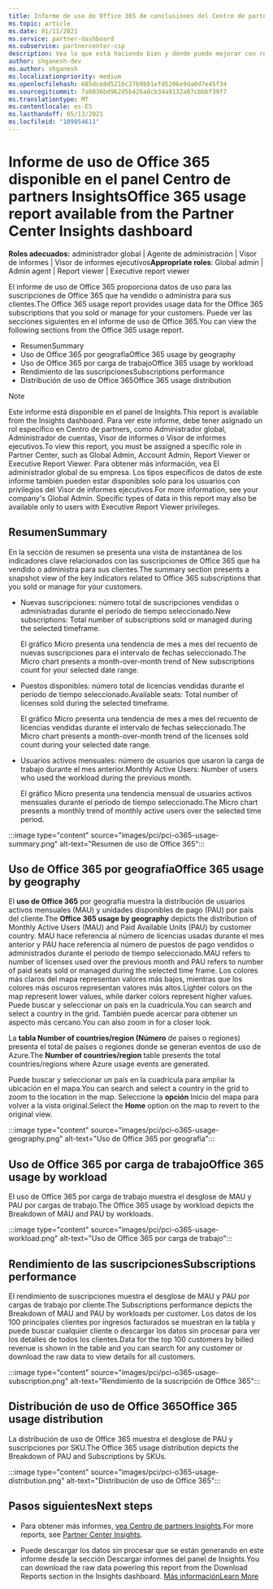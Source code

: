 ```yaml
---
title: Informe de uso de Office 365 de conclusiones del Centro de partners
ms.topic: article
ms.date: 01/11/2021
ms.service: partner-dashboard
ms.subservice: partnercenter-csp
description: Vea lo que está haciendo bien y dónde puede mejorar con respecto al uso de las suscripciones de Office 365 que vende o administra para sus clientes.
author: shganesh-dev
ms.author: shganesh
ms.localizationpriority: medium
ms.openlocfilehash: 685dce8d521bc27b9b91efd5206e9da0d7e45f34
ms.sourcegitcommit: 7a6836bd962d5b426a8cb34a9132a87cbbbf39f7
ms.translationtype: MT
ms.contentlocale: es-ES
ms.lasthandoff: 05/13/2021
ms.locfileid: "109854611"
---
```

# <a name="office-365-usage-report-available-from-the-partner-center-insights-dashboard"></a><span data-ttu-id="ca8b8-103">Informe de uso de Office 365 disponible en el panel Centro de partners Insights</span><span class="sxs-lookup"><span data-stu-id="ca8b8-103">Office 365 usage report available from the Partner Center Insights dashboard</span></span>

<span data-ttu-id="ca8b8-104">**Roles adecuados:** administrador global | Agente de administración | Visor de informes | Visor de informes ejecutivos</span><span class="sxs-lookup"><span data-stu-id="ca8b8-104">**Appropriate roles**: Global admin | Admin agent | Report viewer | Executive report viewer</span></span>

<span data-ttu-id="ca8b8-105">El informe de uso de Office 365 proporciona datos de uso para las suscripciones de Office 365 que ha vendido o administra para sus clientes.</span><span class="sxs-lookup"><span data-stu-id="ca8b8-105">The Office 365 usage report provides usage data for the Office 365 subscriptions that you sold or manage for your customers.</span></span> <span data-ttu-id="ca8b8-106">Puede ver las secciones siguientes en el informe de uso de Office 365.</span><span class="sxs-lookup"><span data-stu-id="ca8b8-106">You can view the following sections from the Office 365 usage report.</span></span>

- <span data-ttu-id="ca8b8-107">Resumen</span><span class="sxs-lookup"><span data-stu-id="ca8b8-107">Summary</span></span>
- <span data-ttu-id="ca8b8-108">Uso de Office 365 por geografía</span><span class="sxs-lookup"><span data-stu-id="ca8b8-108">Office 365 usage by geography</span></span>
- <span data-ttu-id="ca8b8-109">Uso de Office 365 por carga de trabajo</span><span class="sxs-lookup"><span data-stu-id="ca8b8-109">Office 365 usage by workload</span></span>
- <span data-ttu-id="ca8b8-110">Rendimiento de las suscripciones</span><span class="sxs-lookup"><span data-stu-id="ca8b8-110">Subscriptions performance</span></span>
- <span data-ttu-id="ca8b8-111">Distribución de uso de Office 365</span><span class="sxs-lookup"><span data-stu-id="ca8b8-111">Office 365 usage distribution</span></span>

 > [!NOTE]
 > <span data-ttu-id="ca8b8-112">Este informe está disponible en el panel de Insights.</span><span class="sxs-lookup"><span data-stu-id="ca8b8-112">This report is available from the Insights dashboard.</span></span> <span data-ttu-id="ca8b8-113">Para ver este informe, debe tener asignado un rol específico en Centro de partners, como Administrador global, Administrador de cuentas, Visor de informes o Visor de informes ejecutivos.</span><span class="sxs-lookup"><span data-stu-id="ca8b8-113">To view this report, you must be assigned a specific role in Partner Center, such as Global Admin, Account Admin, Report Viewer or Executive Report Viewer.</span></span> <span data-ttu-id="ca8b8-114">Para obtener más información, vea El administrador global de su empresa. Los tipos específicos de datos de este informe también pueden estar disponibles solo para los usuarios con privilegios del Visor de informes ejecutivos.</span><span class="sxs-lookup"><span data-stu-id="ca8b8-114">For more information, see your company's Global Admin. Specific types of data in this report may also be available only to users with Executive Report Viewer privileges.</span></span>

## <a name="summary"></a><span data-ttu-id="ca8b8-115">Resumen</span><span class="sxs-lookup"><span data-stu-id="ca8b8-115">Summary</span></span>

<span data-ttu-id="ca8b8-116">En la sección de resumen se presenta una vista de instantánea de los indicadores clave relacionados con las suscripciones de Office 365 que ha vendido o administra para sus clientes.</span><span class="sxs-lookup"><span data-stu-id="ca8b8-116">The summary section presents a snapshot view of the key indicators related to Office 365 subscriptions that you sold or manage for your customers.</span></span>  

- <span data-ttu-id="ca8b8-117">Nuevas suscripciones: número total de suscripciones vendidas o administradas durante el período de tiempo seleccionado.</span><span class="sxs-lookup"><span data-stu-id="ca8b8-117">New subscriptions: Total number of subscriptions sold or managed during the selected timeframe.</span></span>

   <span data-ttu-id="ca8b8-118">El gráfico Micro presenta una tendencia de mes a mes del recuento de nuevas suscripciones para el intervalo de fechas seleccionado.</span><span class="sxs-lookup"><span data-stu-id="ca8b8-118">The Micro chart presents a month-over-month trend of New subscriptions count for your selected date range.</span></span>

- <span data-ttu-id="ca8b8-119">Puestos disponibles: número total de licencias vendidas durante el período de tiempo seleccionado.</span><span class="sxs-lookup"><span data-stu-id="ca8b8-119">Available seats: Total number of licenses sold during the selected timeframe.</span></span>

   <span data-ttu-id="ca8b8-120">El gráfico Micro presenta una tendencia de mes a mes del recuento de licencias vendidas durante el intervalo de fechas seleccionado.</span><span class="sxs-lookup"><span data-stu-id="ca8b8-120">The Micro chart presents a month-over-month trend of the licenses sold count during your selected date range.</span></span>

- <span data-ttu-id="ca8b8-121">Usuarios activos mensuales: número de usuarios que usaron la carga de trabajo durante el mes anterior.</span><span class="sxs-lookup"><span data-stu-id="ca8b8-121">Monthly Active Users: Number of users who used the workload during the previous month.</span></span> 

   <span data-ttu-id="ca8b8-122">El gráfico Micro presenta una tendencia mensual de usuarios activos mensuales durante el período de tiempo seleccionado.</span><span class="sxs-lookup"><span data-stu-id="ca8b8-122">The Micro chart presents a monthly trend of monthly active users over the selected time period.</span></span>

:::image type="content" source="images/pci/pci-o365-usage-summary.png" alt-text="Resumen de uso de Office 365":::

## <a name="office-365-usage-by-geography"></a><span data-ttu-id="ca8b8-124">Uso de Office 365 por geografía</span><span class="sxs-lookup"><span data-stu-id="ca8b8-124">Office 365 usage by geography</span></span>

<span data-ttu-id="ca8b8-125">El **uso de Office 365** por geografía muestra la distribución de usuarios activos mensuales (MAU) y unidades disponibles de pago (PAU) por país del cliente.</span><span class="sxs-lookup"><span data-stu-id="ca8b8-125">The **Office 365 usage by geography** depicts the distribution of Monthly Active Users (MAU) and Paid Available Units (PAU) by customer country.</span></span> <span data-ttu-id="ca8b8-126">MAU hace referencia al número de licencias usadas durante el mes anterior y PAU hace referencia al número de puestos de pago vendidos o administrados durante el período de tiempo seleccionado.</span><span class="sxs-lookup"><span data-stu-id="ca8b8-126">MAU refers to number of licenses used over the previous month and PAU refers to number of paid seats sold or managed during the selected time frame.</span></span> <span data-ttu-id="ca8b8-127">Los colores más claros del mapa representan valores más bajos, mientras que los colores más oscuros representan valores más altos.</span><span class="sxs-lookup"><span data-stu-id="ca8b8-127">Lighter colors on the map represent lower values, while darker colors represent higher values.</span></span> <span data-ttu-id="ca8b8-128">Puede buscar y seleccionar un país en la cuadrícula.</span><span class="sxs-lookup"><span data-stu-id="ca8b8-128">You can search and select a country in the grid.</span></span> <span data-ttu-id="ca8b8-129">También puede acercar para obtener un aspecto más cercano.</span><span class="sxs-lookup"><span data-stu-id="ca8b8-129">You can also zoom in for a closer look.</span></span>

<span data-ttu-id="ca8b8-130">La **tabla Number of countries/region (Número** de países o regiones) presenta el total de países o regiones donde se generan eventos de uso de Azure.</span><span class="sxs-lookup"><span data-stu-id="ca8b8-130">The **Number of countries/region** table presents the total countries/regions where Azure usage events are generated.</span></span>

<span data-ttu-id="ca8b8-131">Puede buscar y seleccionar un país en la cuadrícula para ampliar la ubicación en el mapa.</span><span class="sxs-lookup"><span data-stu-id="ca8b8-131">You can search and select a country in the grid to zoom to the location in the map.</span></span> <span data-ttu-id="ca8b8-132">Seleccione la **opción** Inicio del mapa para volver a la vista original.</span><span class="sxs-lookup"><span data-stu-id="ca8b8-132">Select the **Home** option on the map to revert to the original view.</span></span>


:::image type="content" source="images/pci/pci-o365-usage-geography.png" alt-text="Uso de Office 365 por geografía":::

## <a name="office-365-usage-by-workload"></a><span data-ttu-id="ca8b8-134">Uso de Office 365 por carga de trabajo</span><span class="sxs-lookup"><span data-stu-id="ca8b8-134">Office 365 usage by workload</span></span>

<span data-ttu-id="ca8b8-135">El uso de Office 365 por carga de trabajo muestra el desglose de MAU y PAU por cargas de trabajo.</span><span class="sxs-lookup"><span data-stu-id="ca8b8-135">The Office 365 usage by workload depicts the Breakdown of MAU and PAU by workloads.</span></span>

:::image type="content" source="images/pci/pci-o365-usage-workload.png" alt-text="Uso de Office 365 por carga de trabajo":::

## <a name="subscriptions-performance"></a><span data-ttu-id="ca8b8-137">Rendimiento de las suscripciones</span><span class="sxs-lookup"><span data-stu-id="ca8b8-137">Subscriptions performance</span></span>

<span data-ttu-id="ca8b8-138">El rendimiento de suscripciones muestra el desglose de MAU y PAU por cargas de trabajo por cliente.</span><span class="sxs-lookup"><span data-stu-id="ca8b8-138">The Subscriptions performance depicts the Breakdown of MAU and PAU by workloads per customer.</span></span> <span data-ttu-id="ca8b8-139">Los datos de los 100 principales clientes por ingresos facturados se muestran en la tabla y puede buscar cualquier cliente o descargar los datos sin procesar para ver los detalles de todos los clientes.</span><span class="sxs-lookup"><span data-stu-id="ca8b8-139">Data for the top 100 customers by billed revenue is shown in the table and you can search for any customer or download the raw data to view details for all customers.</span></span>

:::image type="content" source="images/pci/pci-o365-usage-subscription.png" alt-text="Rendimiento de la suscripción de Office 365":::

## <a name="office-365-usage-distribution"></a><span data-ttu-id="ca8b8-141">Distribución de uso de Office 365</span><span class="sxs-lookup"><span data-stu-id="ca8b8-141">Office 365 usage distribution</span></span>

<span data-ttu-id="ca8b8-142">La distribución de uso de Office 365 muestra el desglose de PAU y suscripciones por SKU.</span><span class="sxs-lookup"><span data-stu-id="ca8b8-142">The Office 365 usage distribution depicts the Breakdown of PAU and Subscriptions by SKUs.</span></span>

:::image type="content" source="images/pci/pci-o365-usage-distribution.png" alt-text="Distribución de uso de Office 365":::

## <a name="next-steps"></a><span data-ttu-id="ca8b8-144">Pasos siguientes</span><span class="sxs-lookup"><span data-stu-id="ca8b8-144">Next steps</span></span>

- <span data-ttu-id="ca8b8-145">Para obtener más informes, [vea Centro de partners Insights](partner-center-insights.md).</span><span class="sxs-lookup"><span data-stu-id="ca8b8-145">For more reports, see [Partner Center Insights](partner-center-insights.md).</span></span>

- <span data-ttu-id="ca8b8-146">Puede descargar los datos sin procesar que se están generando en este informe desde la sección Descargar informes del panel de Insights.</span><span class="sxs-lookup"><span data-stu-id="ca8b8-146">You can download the raw data powering this report from the Download Reports section in the Insights dashboard.</span></span> [<span data-ttu-id="ca8b8-147">Más información</span><span class="sxs-lookup"><span data-stu-id="ca8b8-147">Learn More</span></span>](pci-download-reports.md) 
